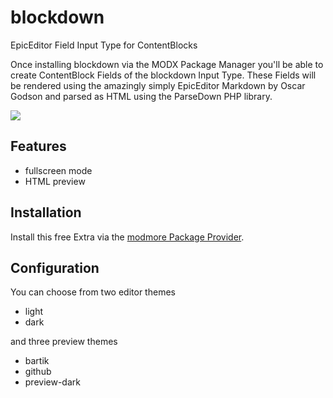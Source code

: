 # blockdown

EpicEditor Field Input Type for ContentBlocks

Once installing blockdown via the MODX Package Manager you'll be able to create ContentBlock Fields of the blockdown Input Type. These Fields will be rendered using the amazingly simply EpicEditor Markdown by Oscar Godson and parsed as HTML using the ParseDown PHP library.

![](http://j4p.us/image/3k3n1e0a053G/Screen%20Shot%202015-06-16%20at%2010.24.36%20PM.png)

## Features
 - fullscreen mode
 - HTML preview

## Installation
Install this free Extra via the [modmore Package Provider](https://www.modmore.com/about/package-provider/).

## Configuration
You can choose from two editor themes
  - light
  - dark
  
and three preview themes
 - bartik
 - github
 - preview-dark
  
 
